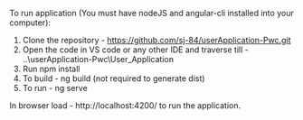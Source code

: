 To run application (You must have nodeJS and angular-cli installed into your computer):

1. Clone the repository - https://github.com/sj-84/userApplication-Pwc.git
2. Open the code in VS code or any other IDE and traverse till - ..\userApplication-Pwc\User_Application
3. Run npm install
4. To build - ng build (not required to generate dist)
5. To run - ng serve

In browser load - http://localhost:4200/ to run the application.
